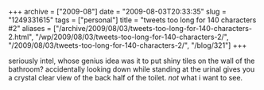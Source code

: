 +++
archive = ["2009-08"]
date = "2009-08-03T20:33:35"
slug = "1249331615"
tags = ["personal"]
title = "tweets too long for 140 characters #2"
aliases = ["/archive/2009/08/03/tweets-too-long-for-140-characters-2.html", "/wp/2009/08/03/tweets-too-long-for-140-characters-2/", "/2009/08/03/tweets-too-long-for-140-characters-2/", "/blog/321"]
+++

seriously intel, whose genius idea was it to put shiny tiles on the wall
of the bathroom? accidentally looking down while standing at the urinal
gives you a crystal clear view of the back half of the toilet. _not_ what
i want to see.

